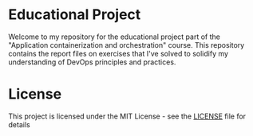 
# Educational Project

Welcome to my repository for the educational project part of the "Application containerization and orchestration" course. This repository contains the report files on exercises that I've solved to solidify my understanding of DevOps principles and practices.


# License

This project is licensed under the MIT License - see the [LICENSE](LICENSE) file for details

